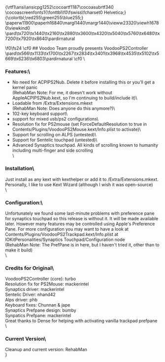 {\rtf1\ansi\ansicpg1252\cocoartf1187\cocoasubrtf340
\cocoascreenfonts1{\fonttbl\f0\fswiss\fcharset0 Helvetica;}
{\colortbl;\red255\green255\blue255;}
\paperw11900\paperh16840\margl1440\margr1440\vieww23320\viewh16780\viewkind0
\pard\tx720\tx1440\tx2160\tx2880\tx3600\tx4320\tx5040\tx5760\tx6480\tx7200\tx7920\tx8640\pardirnatural

\f0\fs24 \cf0 ## Voodoo Team proudly presents VoodooPS2Controller\
\pard\tx566\tx1133\tx1700\tx2267\tx2834\tx3401\tx3968\tx4535\tx5102\tx5669\tx6236\tx6803\pardirnatural
\cf0 \
### Features:\
* No need for ACPIPS2Nub. Delete it before installing this or you'll get a kernel panic\
(RehabMan Note: For me, it doesn't work without AppleACPIPS2Nub.kext, so I'm continuing to build/include it)\
* Loadable from /Extra/Extensions.mkext\
(RehabMan Note: Does anyone do this anymore?)\
* 102-key keyboard support\
* support for mixed usb/ps2 configurations\
* Resolution fix for PS2mouse (set ForceDefaultResolution to true in Contents/Plugins/VoodooPS2Mouse.kext/Info.plist to activate)\
* Support for scrolling on ALPS (untested)\
* Support for Sentelic touchpad (untested)\
* Advanced Synaptics touchpad. All kinds of scrolling known to humanity including multi-finger and side scrolling\
\
### Installation\
Just install as any kext with kexthelper or add it to /Extra/Extensions.mkext.  Personally, I like to use Kext Wizard (although I wish it was open-source)\
\
### Configuration:\
Unfortunately we found some last-minute problems with preference pane for synaptics touchpad so this release is without it. It will be made available later. However many features may be controlled using Apple's Preference Pane.  For more configuration you may want to have a look at Contents/Plugins/VoodooPS2Trackpad.kext/Info.plist at \
IOKitPersonalities/Synaptics Touchpad/Configuration node\
(RehabMan Note: The PrefPane is in here, but I haven't tried it, other than to make it build)\
\
### Credits for Original\
VoodooPS2Controller (core): turbo\
Resolution fix for PS2Mouse: mackerintel\
Synaptics driver: mackerintel\
Sentelic Driver: nhand42\
Alps driver: phb\
Keyboard fixes: Chunnan & jape\
Synaptics Prefpane design: bumby\
Synpatics Prefpane: mackerintel\
Great thanks to Dense for helping with activating vanilla trackpad prefpane\
\
### Current Version\
Cleanup and current version: RehabMan\
}